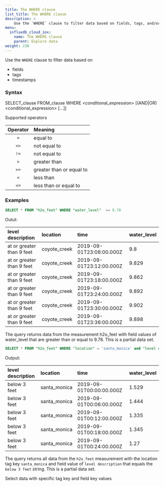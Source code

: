 ```yaml
---
title: The WHERE clause
list_title: The WHERE clause
description: > 
    Use the `WHERE` clause to filter data based on fields, tags, and/or timestamps.
menu:
  influxdb_cloud_iox:
    name: The WHERE clause
    parent: Explore data
weight: 230
---
```


Use the `WHERE` clause to filter data based on 
- fields
- tags
- timestamps

### Syntax

SELECT_clause FROM_clause WHERE <conditional_expression> [(AND|OR) <conditional_expression> [...]]

Supported operators

| Operator | Meaning                  |
|:--------:|:--------                 |
| `=`      | equal to                 |
| `<>`     | not equal to             |
| `!=`     | not equal to             |
| `>`      | greater than             |
| `>=`     | greater than or equal to |
| `<`      | less than                |
| `<=`     | less than or equal to    |

### Examples

```sql
SELECT * FROM "h2o_feet" WHERE "water_level"  >= 9.78
```
Outut:

| level description  | location | time | water_level |
| :----------------- | :-------------------| :------------------| :------- |
|at or greater than 9 feet	|coyote_creek |	2019-09-01T23:06:00.000Z |	9.8|
|at or greater than 9 feet	|coyote_creek |	2019-09-01T23:12:00.000Z |	9.829|
|at or greater than 9 feet	|coyote_creek |	2019-09-01T23:18:00.000Z |	9.862|
|at or greater than 9 feet	|coyote_creek |	2019-09-01T23:24:00.000Z |	9.892|
|at or greater than 9 feet	|coyote_creek |	2019-09-01T23:30:00.000Z |	9.902|
|at or greater than 9 feet	|coyote_creek |	2019-09-01T23:36:00.000Z |	9.898|

The query returns data from the measurement h2o_feet with field values of water_level that are greater than or equal to 9.78. This is a partial data set.

```sql
SELECT * FROM "h2o_feet" WHERE "location" = 'santa_monica' and "level description" = 'below 3 feet' 
```
Output:

| level description  | location | time | water_level |
| :----------------- | :-------------------| :---------------------| :--------------- |
|below 3 feet |	santa_monica | 2019-09-01T00:00:00.000Z	| 1.529 |
|below 3 feet |	santa_monica | 2019-09-01T00:06:00.000Z | 1.444 |
|below 3 feet |	santa_monica | 2019-09-01T00:12:00.000Z | 1.335 |
|below 3 feet |	santa_monica | 2019-09-01T00:18:00.000Z | 1.345 |
|below 3 feet |	santa_monica | 2019-09-01T00:24:00.000Z | 1.27 |

The query returns all data from the `h2o_feet` measurement with the location tag key `santa_monica` and field value of `level description` that equals the `below 3 feet` string. This is a partial data set.

Select data with specific tag key and field key values



